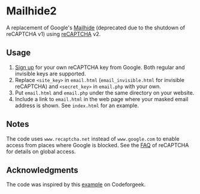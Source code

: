 # Mailhide2

A replacement of Google's [Mailhide](https://www.google.com/recaptcha/mailhide/d) (deprecated due to the shutdown of reCAPTCHA v1) using [reCAPTCHA](https://developers.google.com/recaptcha/intro) v2. 


## Usage

1. [Sign up](http://www.google.com/recaptcha/admin) for your own reCAPTCHA key from Google. Both regular and invisible keys are supported.
2. Replace `<site_key>` in `email.html` (`email_invisible.html` for invisible reCAPTCHA) and `<secret_key>` in `email.php` with your own. 
3. Put `email.html` and `email.php` under the same directory on your website.
4. Include a link to `email.html` in the web page where your masked email address is shown. See `index.html` for an example.


## Notes

The code uses `www.recaptcha.net` instead of `www.google.com` to enable access from places where Google is blocked. See the [FAQ](https://developers.google.com/recaptcha/docs/faq#can-i-use-recaptcha-globally) of reCAPTCHA for details on global access. 


## Acknowledgments

The code was inspired by this [example](https://codeforgeek.com/2014/12/google-recaptcha-tutorial/) on Codeforgeek.  